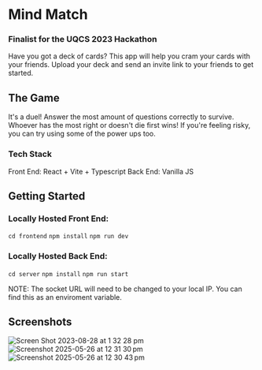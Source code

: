# Mind Match
### Finalist for the UQCS 2023 Hackathon
Have you got a deck of cards? This app will help you cram your cards with your friends.
Upload your deck and send an invite link to your friends to get started.

## The Game
It's a duel! Answer the most amount of questions correctly to survive. Whoever has the most right or doesn't die first wins!
If you're feeling risky, you can try using some of the power ups too.

### Tech Stack
Front End: React + Vite + Typescript
Back End: Vanilla JS

## Getting Started
### Locally Hosted Front End:
```cd frontend```
```npm install```
```npm run dev```
### Locally Hosted Back End:
```cd server```
```npm install```
```npm run start```

NOTE: The socket URL will need to be changed to your local IP. You can find this as an enviroment variable. 

## Screenshots
![Screen Shot 2023-08-28 at 1 32 28 pm](https://github.com/peclarke/mindmatch/assets/30831649/9f6bdb74-2dbf-4f45-890d-0d7f47a11c32)
![Screenshot 2025-05-26 at 12 31 30 pm](https://github.com/user-attachments/assets/6f9b814d-1822-437d-9477-63deb50814d4)
![Screenshot 2025-05-26 at 12 30 43 pm](https://github.com/user-attachments/assets/f7ffa6a2-228d-47c0-9c0b-af04c7478e18)

